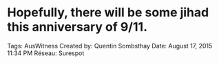 # Hopefully, there will be some jihad this anniversary of 9/11.

Tags: AusWitness
Created by: Quentin Sombsthay
Date: August 17, 2015 11:34 PM
Réseau: Surespot